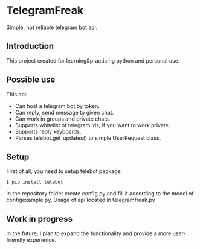 # TelegramFreak
Simple, not reliable telegram bot api.

## Introduction
This project created for learning&practicing python and personal use.

## Possible use
This api:
- Can host a telegram bot by token.
- Can reply, send message to given chat.
- Can work in groups and private chats. 
- Supports whitelist of telegram ids, if you want to work private.
- Supports reply keyboards.
- Parses telebot.get_updates() to simple UserRequest class.

## Setup
First of all, you need to setup telebot package:
```
$ pip install telebot
```

In the repository folder create config.py and fill it according to the model of configexample.py.
Usage of api located in telegramfreak.py

## Work in progress
In the future, I plan to expand the functionality and provide a more user-friendly experience.
